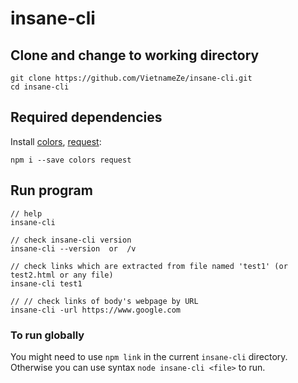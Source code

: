 # insane-cli

## Clone and change to working directory
```
git clone https://github.com/VietnameZe/insane-cli.git
cd insane-cli
```

## Required dependencies 
Install [colors](https://www.npmjs.com/package/colors), [request](https://www.npmjs.com/package/request):
```
npm i --save colors request
```

## Run program
```
// help
insane-cli

// check insane-cli version
insane-cli --version  or  /v

// check links which are extracted from file named 'test1' (or test2.html or any file)
insane-cli test1 

// // check links of body's webpage by URL
insane-cli -url https://www.google.com

```

### To run globally
You might need to use ```npm link``` in the current ```insane-cli``` directory. 
Otherwise you can use syntax ```node insane-cli <file>``` to run. 
